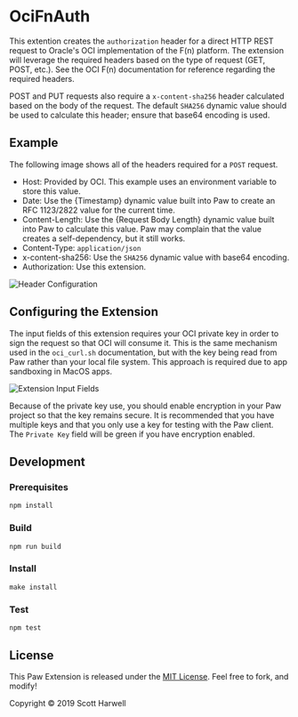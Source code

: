 # OciFnAuth

This extention creates the `authorization` header for a direct HTTP REST request to Oracle's OCI implementation of the F(n) platform.  The extension will leverage the required headers based on the type of request (GET, POST, etc.).  See the OCI F(n) documentation for reference regarding the required headers.  

POST and PUT requests also require a `x-content-sha256` header calculated based on the body of the request.  The default `SHA256` dynamic value should be used to calculate this header; ensure that base64 encoding is used.

## Example

The following image shows all of the headers required for a `POST` request.

* Host: Provided by OCI. This example uses an environment variable to store this value.
* Date: Use the {Timestamp} dynamic value built into Paw to create an RFC 1123/2822 value for the current time.
* Content-Length: Use the {Request Body Length} dynamic value built into Paw to calculate this value.  Paw may complain that the value creates a self-dependency, but it still works. 
* Content-Type: `application/json`
* x-content-sha256: Use the `SHA256` dynamic value with base64 encoding.
* Authorization: Use this extension.

![Header Configuration](https://i.imgur.com/mL047zp.png?1 "Paw Screenshot")

## Configuring the Extension

The input fields of this extension requires your OCI private key in order to sign the request so that OCI will consume it. This is the same mechanism used in the `oci_curl.sh` documentation, but with the key being read from Paw rather than your local file system.  This approach is required due to app sandboxing in MacOS apps.

![Extension Input Fields](https://i.imgur.com/3Npipux.png)

Because of the private key use, you should enable encryption in your Paw project so that the key remains secure. It is recommended that you have multiple keys and that you only use a key for testing with the Paw client. The `Private Key` field will be green if you have encryption enabled.

## Development

### Prerequisites

```shell
npm install
```

### Build

```shell
npm run build
```

### Install

```shell
make install
```

### Test

```shell
npm test
```

## License

This Paw Extension is released under the [MIT License](./LICENSE). Feel free to fork, and modify!

Copyright © 2019 Scott Harwell